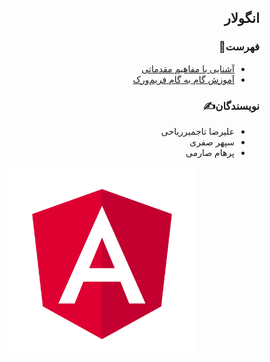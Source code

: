 <div dir="rtl">

## انگولار

### فهرست📝
  - [آشنایی با مفاهیم مقدماتی](./Introduction)
  - [آموزش گام به گام فریم‌ورک](./Tutorial)

### نویسندگان✍️
  - علیرضا تاجمیرریاحی
  - سپهر صفری
  - پرهام صارمی

<p align=center><img width=300 src="./Introduction/images/Angular-logo.png" /></p>

</div>
